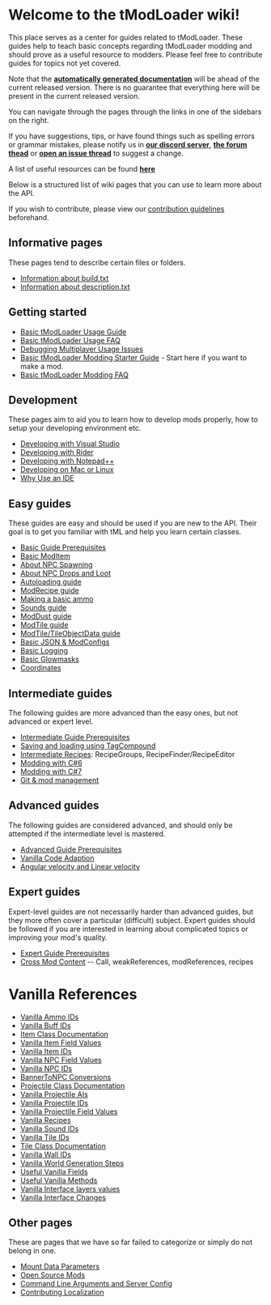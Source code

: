 # Welcome to the tModLoader wiki!  
This place serves as a center for guides related to tModLoader. These guides help to teach basic concepts regarding tModLoader modding and should prove as a useful resource to modders. Please feel free to contribute guides for topics not yet covered.

Note that the **[automatically generated documentation](http://blushiemagic.github.io/tModLoader/html/annotated.html)** will be ahead of the current released version. There is no guarantee that everything here will be present in the current released version.

You can navigate through the pages through the links in one of the sidebars on the right.

If you have suggestions, tips, or have found things such as spelling errors or grammar mistakes, please notify us in **[our discord server](https://discord.me/tmodloader)**, **[the forum thead](https://forums.terraria.org/index.php?threads/1-3-tmodloader-a-modding-api.23726/)** or **[open an issue thread](https://github.com/blushiemagic/tModLoader/issues/new)** to suggest a change.

A list of useful resources can be found **[here](Useful-Resources)**

Below is a structured list of wiki pages that you can use to learn more about the API.

If you wish to contribute, please view our [contribution guidelines](Contribution-guidelines) beforehand.

## Informative pages
These pages tend to describe certain files or folders.
- [Information about build.txt](build.txt)
- [Information about description.txt](description.txt)

## Getting started
- [Basic tModLoader Usage Guide](Basic-tModLoader-Usage-Guide)
- [Basic tModLoader Usage FAQ](Basic-tModLoader-Usage-FAQ)
- [Debugging Multiplayer Usage Issues](Debugging-Multiplayer-Usage-Issues)
- [Basic tModLoader Modding Starter Guide](Basic-tModLoader-Modding-Guide) - Start here if you want to make a mod.
- [Basic tModLoader Modding FAQ](Basic-tModLoader-Modding-FAQ)

## Development
These pages aim to aid you to learn how to develop mods properly, how to setup your developing environment etc.
- [Developing with Visual Studio](Developing-with-Visual-Studio)
- [Developing with Rider](Developing-with-Rider)
- [Developing with Notepad++](Developing-with-Notepad-Plus-Plus)
- [Developing on Mac or Linux](Developing-on-Mac-or-Linux)
- [Why Use an IDE](Why-Use-an-IDE)

## Easy guides
These guides are easy and should be used if you are new to the API. Their goal is to get you familiar with tML and help you learn certain classes.
- [Basic Guide Prerequisites](Basic-Prerequisites)
- [Basic ModItem](Basic-Item)
- [About NPC Spawning](Basic-NPC-Spawning)
- [About NPC Drops and Loot](Basic-NPC-Drops-and-Loot)
- [Autoloading guide](Basic-Autoload)
- [ModRecipe guide](Basic-Recipes)
- [Making a basic ammo](Basic-Ammo)
- [Sounds guide](Basic-Sounds)
- [ModDust guide](Basic-Dust)
- [ModTile guide](Basic-Tile)
- [ModTile/TileObjectData guide](https://forums.terraria.org/index.php?threads/.23726/page-238#post-840809)
- [Basic JSON & ModConfigs](Basic-JSON-&-ModConfigs)
- [Basic Logging](Logging)
- [Basic Glowmasks](Basic-glowmask-guide)
- [Coordinates](Coordinates)

## Intermediate guides
The following guides are more advanced than the easy ones, but not advanced or expert level.
- [Intermediate Guide Prerequisites](Intermediate-Prerequisites)
- [Saving and loading using TagCompound](Saving-and-loading-using-TagCompound)
- [Intermediate Recipes](Intermediate-Recipes): RecipeGroups, RecipeFinder/RecipeEditor
- [Modding with C#6](Intermediate-modding-with-c%236)
- [Modding with C#7](Intermediate-modding-with-c%237)
- [Git & mod management](Intermediate-Git-&-mod-management)

## Advanced guides
The following guides are considered advanced, and should only be attempted if the intermediate level is mastered.
- [Advanced Guide Prerequisites](Advanced-Prerequisites)
- [Vanilla Code Adaption](Advanced-Vanilla-Code-Adaption)
- [Angular velocity and Linear velocity](Advanced-Angular-velocity-and-Linear-velocity)

## Expert guides
Expert-level guides are not necessarily harder than advanced guides, but they more often cover a particular (difficult) subject. Expert guides should be followed if you are interested in learning about complicated topics or improving your mod's quality.
- [Expert Guide Prerequisites](Expert-Prerequisites)
- [Cross Mod Content](Expert-Cross-Mod-Content) -- Call, weakReferences, modReferences, recipes

# Vanilla References
- [Vanilla Ammo IDs](Vanilla-Ammo-IDs)
- [Vanilla Buff IDs](Vanilla-Buff-IDs)
- [Item Class Documentation](Item-Class-Documentation)
- [Vanilla Item Field Values](Vanilla-Item-Field-Values)
- [Vanilla Item IDs](Vanilla-Item-IDs)
- [Vanilla NPC Field Values](Vanilla-NPC-Field-Values)
- [Vanilla NPC IDs](Vanilla-NPC-IDs)
- [BannerToNPC Conversions](BannerToNPC-Conversions)
- [Projectile Class Documentation](Projectile-Class-Documentation)
- [Vanilla Projectile AIs](Vanilla-Projectile-AIs)
- [Vanilla Projectile IDs](Vanilla-Projectile-IDs)
- [Vanilla Projectile Field Values](Vanilla-Projectile-Field-Values)
- [Vanilla Recipes](http://bit.ly/TerrariaVanillaRecipes)
- [Vanilla Sound IDs](Vanilla-Sound-IDs)
- [Vanilla Tile IDs](Vanilla-Tile-IDs)
- [Tile Class Documentation](Tile-Class-Documentation)
- [Vanilla Wall IDs](Vanilla-Wall-IDs)
- [Vanilla World Generation Steps](Vanilla-World-Generation-Steps)
- [Useful Vanilla Fields](Useful-Vanilla-Fields)
- [Useful Vanilla Methods](Useful-Vanilla-Methods)
- [Vanilla Interface layers values](Vanilla-Interface-layers-values)
- [Vanilla Interface Changes](Vanilla-Class-Changes)

## Other pages
These are pages that we have so far failed to categorize or simply do not belong in one.
- [Mount Data Parameters](MountDataParameters)
- [Open Source Mods](Open-Source-Mods)
- [Command Line Arguments and Server Config](Command-Line)
- [Contributing Localization](Contributing-Localization)